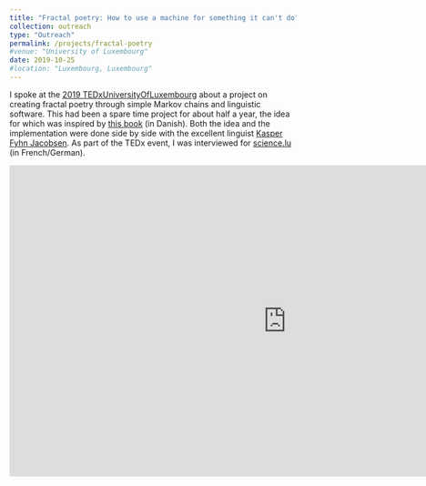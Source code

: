 ```yaml
---
title: "Fractal poetry: How to use a machine for something it can't do"
collection: outreach
type: "Outreach"
permalink: /projects/fractal-poetry
#venue: "University of Luxembourg"
date: 2019-10-25
#location: "Luxembourg, Luxembourg"
---
```


I spoke at the [2019 TEDxUniversityOfLuxembourg][1] about a project on creating fractal poetry through simple Markov chains and linguistic software. 
This had been a spare time project for about half a year, the idea for which was inspired by [this book][2] (in Danish). 
Both the idea and the implementation were done side by side with the excellent linguist [Kasper Fyhn Jacobsen][3].
As part of the TEDx event, I was interviewed for [science.lu][4] (in French/German).

<iframe width="972" height="547" src="https://www.youtube.com/embed/RLLu168QxVQ" frameborder="0" allow="accelerometer; autoplay; clipboard-write; encrypted-media; gyroscope; picture-in-picture" allowfullscreen></iframe>



[1]: http://tedxuniversityofluxembourg.com/2018/2019/09/09/introducing-our-speaker-andreas-bock-michelsen/
[2]: https://www.gyldendal.dk/produkter/parasitsonetterne-9788702237863
[3]: https://www.linkedin.com/in/kasper-fyhn-jacobsen-2ba049102/?originalSubdomain=dk
[4]: https://www.science.lu/fr/tedxuniversityofluxembourg/quand-lordinateur-devient-poete
